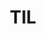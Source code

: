 ---
layout: null
# title: <i class="fa fa-1x fa-download"></i> Resume
title: TIL
weight: 4
external_url: https://ankursinghmle.notion.site/c9ec2730e014406187628b59a15aadb3?v=191eb3f27860427688085d92960d4cf5&pvs=74
---